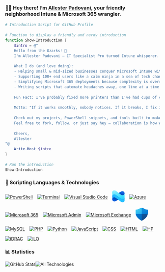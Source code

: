 ### 👨‍💻 Hey there! I’m [Allester Padovani](https://www.linkedin.com/in/allester-padovani/), your friendly neighborhood Intune & Microsoft 365 wrangler.

```powershell
# Introduction Script for GitHub Profile

# Function to display a friendly and nerdy introduction
function Show-Introduction {
    $intro = @"
    Hello from the Ozarks! 🌄  
    I'm Allester Padovani — IT Specialist Pro turned Intune whisperer.  

    What I do (and love doing):
    - Helping small & mid-sized businesses conquer Microsoft Intune with confidence 💼🛠️  
    - Supporting 100+ end users like a calm ninja in a sea of tech chaos 🧘‍♂️  
    - Simplifying Microsoft 365 deployments because complexity is overrated ☁️✨  
    - Writing scripts that automate headaches away, one line at a time 🧾⚡  

    Fun Fact: I've probably fixed more printers than I've had cups of coffee. And I drink a *lot* of coffee. ☕😄 

    Motto: "If it works smoothly, nobody notices. If it breaks, I fix it faster than you can reboot."  

    Check out my projects, PowerShell snippets, and tools built to make IT life just a bit saner.  
    Feel free to fork, follow, or just say hey — collaboration is how we all level up. 🙌

    Cheers,  
    Allester
"@
    Write-Host $intro
}

# Run the introduction
Show-Introduction

```

### 🤖 Scripting Languages & Technologies

<div style="display: flex; flex-wrap: wrap; gap: 15px; align-items: center;">

  <!-- PowerShell -->
  <a href="https://docs.microsoft.com/powershell/" target="_blank">
    <img src="https://cdn.jsdelivr.net/gh/devicons/devicon/icons/powershell/powershell-original.svg" alt="PowerShell" title="PowerShell" width="40"/>
  </a>

  <!-- Terminal -->
  <a href="https://en.wikipedia.org/wiki/Command-line_interface" target="_blank">
    <img src="https://raw.githubusercontent.com/homarr-labs/dashboard-icons/main/svg/terminal.svg" alt="Terminal" title="Terminal" width="40"/>
  </a>

  <!-- Visual Studio Code -->
  <a href="https://code.visualstudio.com/" target="_blank">
    <img src="https://raw.githubusercontent.com/homarr-labs/dashboard-icons/main/svg/visual-studio-code.svg" alt="Visual Studio Code" title="Visual Studio Code" width="40"/>
  </a>

  <!-- Intune -->
  <a href="https://learn.microsoft.com/mem/intune/" target="_blank">
    <img src="https://raw.githubusercontent.com/homarr-labs/dashboard-icons/main/svg/microsoft-intune.svg" alt="Intune" title="Intune" width="40"/>
  </a>

  <!-- Azure -->
  <a href="https://azure.microsoft.com/" target="_blank">
    <img src="https://raw.githubusercontent.com/homarr-labs/dashboard-icons/main/svg/microsoft-azure.svg" alt="Azure" title="Azure" width="40"/>
  </a>

  <!-- Microsoft 365 -->
  <a href="https://www.microsoft.com/microsoft-365" target="_blank">
    <img src="https://raw.githubusercontent.com/homarr-labs/dashboard-icons/main/svg/microsoft-365.svg" alt="Microsoft 365" title="Microsoft 365" width="40"/>
  </a>

  <!-- Microsoft Admin -->
  <a href="https://admin.microsoft.com/" target="_blank">
    <img src="https://raw.githubusercontent.com/homarr-labs/dashboard-icons/main/svg/microsoft-365-admin-center.svg" alt="Microsoft Admin" title="Microsoft Admin" width="40"/>
  </a>

  <!-- Microsoft Exchange -->
  <a href="https://exchange.microsoft.com/" target="_blank">
    <img src="https://raw.githubusercontent.com/homarr-labs/dashboard-icons/main/svg/microsoft-exchange.svg" alt="Microsoft Exchange" title="Microsoft Exchange" width="40"/>
  </a>

  <!-- Microsoft Defender -->
  <a href="https://www.microsoft.com/security/business/microsoft-defender" target="_blank">
    <img src="https://raw.githubusercontent.com/homarr-labs/dashboard-icons/main/svg/microsoft-defender.svg" alt="Microsoft Defender" title="Microsoft Defender" width="40"/>
  </a>

  <!-- MySQL -->
  <a href="https://www.mysql.com/" target="_blank">
    <img src="https://cdn.jsdelivr.net/gh/homarr-labs/dashboard-icons/svg/mysql.svg" alt="MySQL" title="MySQL" width="40"/>
  </a>

  <!-- PHP -->
  <a href="https://www.php.net/" target="_blank">
    <picture>
      <source srcset="https://cdn.jsdelivr.net/gh/homarr-labs/dashboard-icons/svg/php.svg" media="(prefers-color-scheme: dark)">
      <img src="https://cdn.jsdelivr.net/gh/homarr-labs/dashboard-icons/svg/php-light.svg" alt="PHP" title="PHP" width="40">
    </picture>
  </a>

  <!-- Python -->
  <a href="https://www.python.org/" target="_blank">
    <img src="https://raw.githubusercontent.com/homarr-labs/dashboard-icons/refs/heads/main/svg/python.svg" alt="Python" title="Python" width="40"/>
  </a>

  <!-- JavaScript -->
  <a href="https://developer.mozilla.org/en-US/docs/Web/JavaScript" target="_blank">
    <picture>
      <source srcset="https://cdn.jsdelivr.net/gh/homarr-labs/dashboard-icons/svg/javascript.svg" media="(prefers-color-scheme: dark)">
      <img src="https://cdn.jsdelivr.net/gh/homarr-labs/dashboard-icons/svg/javascript-light.svg" alt="JavaScript" title="JavaScript" width="40">
    </picture>
  </a>

  <!-- CSS -->
  <a href="https://developer.mozilla.org/en-US/docs/Web/CSS" target="_blank">
    <picture>
      <source srcset="https://cdn.jsdelivr.net/gh/homarr-labs/dashboard-icons/svg/css.svg" media="(prefers-color-scheme: dark)">
      <img src="https://cdn.jsdelivr.net/gh/homarr-labs/dashboard-icons/svg/css-light.svg" alt="CSS" title="CSS" width="40">
    </picture>
  </a>

  <!-- HTML -->
  <a href="https://developer.mozilla.org/en-US/docs/Web/HTML" target="_blank">
    <picture>
      <source srcset="https://cdn.jsdelivr.net/gh/homarr-labs/dashboard-icons/svg/html.svg" media="(prefers-color-scheme: dark)">
      <img src="https://cdn.jsdelivr.net/gh/homarr-labs/dashboard-icons/svg/html-light.svg" alt="HTML" title="HTML" width="40">
    </picture>
  </a>

  <!-- HP -->
  <a href="https://www.hp.com/" target="_blank">
    <img src="https://cdn.jsdelivr.net/gh/homarr-labs/dashboard-icons/svg/hp.svg" alt="HP" title="HP" width="40"/>
  </a>

  <!-- iDRAC -->
  <a href="https://www.dell.com/support/home/en-us/product-support/product/idrac7-lifecycle-controller/docs" target="_blank">
    <img src="https://cdn.jsdelivr.net/gh/homarr-labs/dashboard-icons/svg/idrac.svg" alt="iDRAC" title="iDRAC" width="40"/>
  </a>

  <!-- iLO -->
  <a href="https://www.hpe.com/us/en/servers/integrated-lights-out.html" target="_blank">
    <img src="https://cdn.jsdelivr.net/gh/homarr-labs/dashboard-icons/svg/ilo.svg" alt="iLO" title="iLO" width="40"/>
  </a>

</div>

### 📊 Statistics

<a href="https://github.com/IntuneAdministrator">
  <img 
    align="left" 
    alt="GitHub Stats" 
    height="200" 
    src="https://github-readme-stats.vercel.app/api?username=IntuneAdministrator&show_icons=true&theme=dark&rank_icon=github" 
  />
</a>

<a href="https://github.com/IntuneAdministrator">
  <img 
    align="left" 
    alt="All Technologies" 
    height="200" 
    src="https://github-readme-stats.vercel.app/api/top-langs/?username=IntuneAdministrator&theme=dark&layout=compact&custom_title=All%20Technologies&langs_count=10" 
  />
</a>



